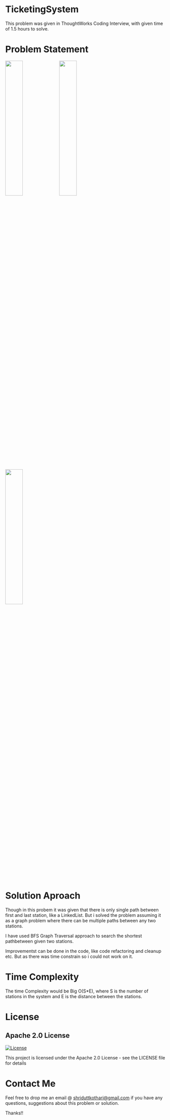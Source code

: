 # TicketingSystem

This problem was given in ThoughtWorks Coding Interview, with given time of 1.5 hours to solve.

# Problem Statement
<img src="https://github.com/shriduttkothari/TicketingSystem/blob/master/image_1.png" width="33%"></img> 
<img src="https://github.com/shriduttkothari/TicketingSystem/blob/master/image_2.png" width="33%"></img> 
<img src="https://github.com/shriduttkothari/TicketingSystem/blob/master/image_3.png" width="33%"></img> 

# Solution Aproach
Though in this probem it was given that there is only single path between first and last station, like a LinkedList.
But i solved the problem assuming it as a graph problem where there can be multiple paths between any two stations.

I have used BFS Graph Traversal approach to search the shortest pathbetween given two stations.

Improvementst can be done in the code, like code refactoring and cleanup etc. But as there was time constrain so i could not work on it.

# Time Complexity 
The time Complexity would be Big O(S*E), where S is the number of stations in the system and E is the distance between the stations.   

# License
## Apache 2.0 License
[![License](https://img.shields.io/badge/License-Apache%202.0-yellowgreen.svg)](https://opensource.org/licenses/Apache-2.0)  

This project is licensed under the Apache 2.0 License - see the LICENSE file for details

# Contact Me
Feel free to drop me an email @ shriduttkothari@gmail.com if you have any questions, suggestions about this problem or solution.

Thanks!!
